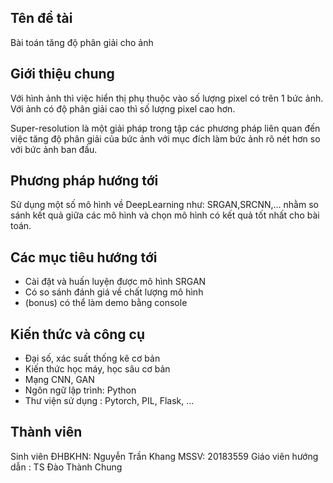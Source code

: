 ## Tên đề tài

Bài toán tăng độ phân giải cho ảnh

## Giới thiệu chung

Với hình ảnh thì việc hiển thị phụ thuộc vào số lượng pixel có trên 1 bức ảnh. Với ảnh có độ phân giải cao thì số lượng pixel cao hơn. 

Super-resolution là một giải pháp trong tập các phương pháp liên quan đến việc tăng độ phân giải của bức ảnh với mục đích làm bức ảnh rõ nét hơn so với bức ảnh ban đầu. 


## Phương pháp hướng tới

Sử dụng một số mô hình về DeepLearning như: SRGAN,SRCNN,… nhằm so sánh kết quả giữa các mô hình và chọn mô hình có kết quả tốt nhất cho bài toán.

## Các mục tiêu hướng tới


+ Cài đặt và huấn luyện được mô hình SRGAN
+ Có so sánh đánh giá về chất lượng mô hình
+ (bonus) có thể làm demo bằng console
  

## Kiến thức và công cụ

+ Đại số, xác suất thống kê cơ bản
+ Kiến thức học máy, học sâu cơ bản
+ Mạng CNN, GAN
+ Ngôn ngữ lập trình: Python
+ Thư viện sử dụng : Pytorch, PIL, Flask, ... 

## Thành viên
Sinh viên ĐHBKHN: Nguyễn Trần Khang
MSSV: 20183559
Giáo viên hướng dẫn : TS Đào Thành Chung